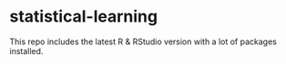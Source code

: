 # statistical-learning
This repo includes the latest R &amp; RStudio version with a lot of packages installed.

